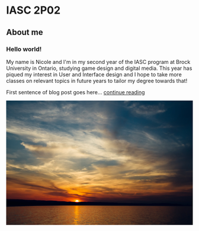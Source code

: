 # IASC 2P02

## About me

### Hello world!

My name is Nicole and I'm in my second year of the IASC program at Brock University in Ontario, studying game design and digital media. This year has piqued my interest in User and Interface design and I hope to take more classes on relevant topics in future years to tailor my degree towards that!

First sentence of blog post goes here... [continue reading](blog)

![](images/sunset.jpg)

